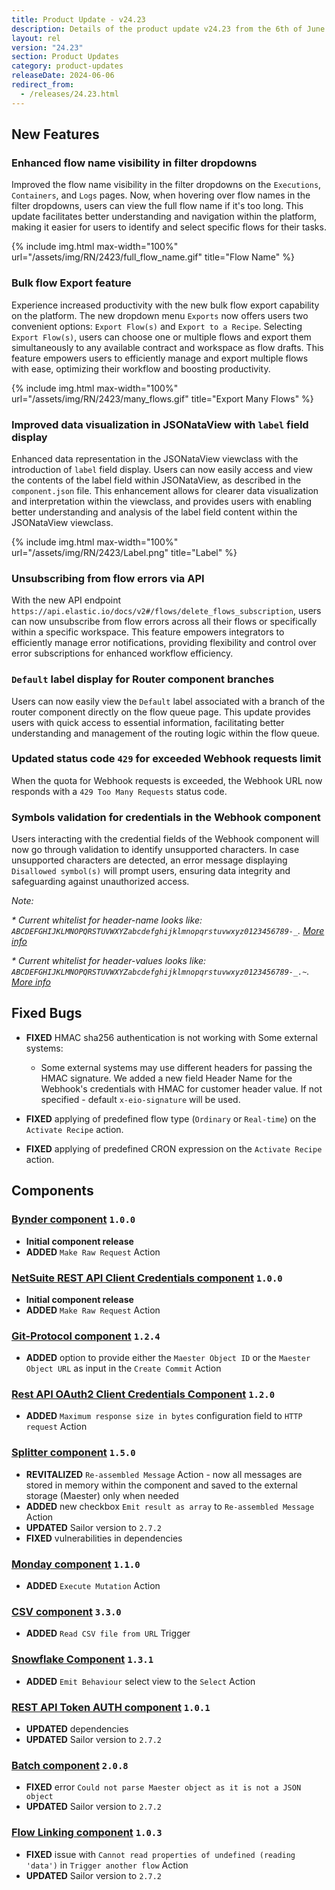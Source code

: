 ```yaml
---
title: Product Update - v24.23
description: Details of the product update v24.23 from the 6th of June 2024.
layout: rel
version: "24.23"
section: Product Updates
category: product-updates
releaseDate: 2024-06-06
redirect_from:
  - /releases/24.23.html
---
```


## New Features
### Enhanced flow name visibility in filter dropdowns
Improved the flow name visibility in the filter dropdowns on the `Executions`, `Containers`, and `Logs` pages. 
Now, when hovering over flow names in the filter dropdowns, users can view the full flow name if it's too long. This update facilitates better understanding and navigation within the platform, making it easier for users to identify and select specific flows for their tasks.

{% include img.html max-width="100%" url="/assets/img/RN/2423/full_flow_name.gif" title="Flow Name" %}

### Bulk flow Export feature
Experience increased productivity with the new bulk flow export capability on the platform. The new dropdown menu `Exports` now offers users two convenient options: `Export Flow(s)` and `Export to a Recipe`.
Selecting `Export Flow(s)`, users can choose one or multiple flows and export them simultaneously to any available contract and workspace as flow drafts. This feature empowers users to efficiently manage and export multiple flows with ease, optimizing their workflow and boosting productivity.

{% include img.html max-width="100%" url="/assets/img/RN/2423/many_flows.gif" title="Export Many Flows" %}

### Improved data visualization in JSONataView with `label` field display
Enhanced data representation in the JSONataView viewclass with the introduction of `label` field display. Users can now easily access and view the contents of the label field within JSONataView, as described in the `component.json` file. This enhancement allows for clearer data visualization and interpretation within the viewclass, and provides users with enabling better understanding and analysis of the label field content within the JSONataView viewclass.

{% include img.html max-width="100%" url="/assets/img/RN/2423/Label.png" title="Label" %}

### Unsubscribing from flow errors via API
With the new API endpoint `https://api.elastic.io/docs/v2#/flows/delete_flows_subscription`, users can now unsubscribe from flow errors across all their flows or specifically within a specific workspace. 
This feature empowers integrators to efficiently manage error notifications, providing flexibility and control over error subscriptions for enhanced workflow efficiency.

### `Default` label display for Router component branches
Users can now easily view the `Default` label associated with a branch of the router component directly on the flow queue page. 
This update provides users with quick access to essential information, facilitating better understanding and management of the routing logic within the flow queue.

### Updated status code `429` for exceeded Webhook requests limit
When the quota for Webhook requests is exceeded, the Webhook URL now responds with a `429 Too Many Requests` status code. 

### Symbols validation for credentials in the Webhook component
Users interacting with the credential fields of the Webhook component will now go through validation to identify unsupported characters.
In case unsupported characters are detected, an error message displaying `Disallowed symbol(s)` will prompt users, ensuring data integrity and safeguarding against unauthorized access.

_Note:_ 
  
  _* Current whitelist for header-name looks like: `ABCDEFGHIJKLMNOPQRSTUVWXYZabcdefghijklmnopqrstuvwxyz0123456789-_`. [More info](https://www.ibm.com/docs/en/sva/10.0.7?topic=stanza-http-header)_
  
  _* Current whitelist for header-values looks like: `ABCDEFGHIJKLMNOPQRSTUVWXYZabcdefghijklmnopqrstuvwxyz0123456789-_.~`. [More info](https://en.wikipedia.org/wiki/Percent-encoding)_



## Fixed Bugs
*   **FIXED** HMAC sha256 authentication is not working with Some external systems:
    * Some external systems may use different headers for passing the HMAC signature. We added a new field Header Name for the Webhook's credentials with HMAC for customer header value. If not specified - default `x-eio-signature` will be used.

*   **FIXED** applying of predefined flow type (`Ordinary` or `Real-time`) on the `Activate Recipe` action.
*   **FIXED** applying of predefined CRON expression on the `Activate Recipe` action.


## Components
### [Bynder component](/components/bynder-component/) `1.0.0`
*   **Initial component release**
*   **ADDED** `Make Raw Request` Action

### [NetSuite REST API Client Credentials component](/components/netsuite-rest-api-client-credentials-component/) `1.0.0`
*   **Initial component release**
*   **ADDED** `Make Raw Request` Action

### [Git-Protocol component](/components/git-protocol/) `1.2.4`
*   **ADDED** option to provide either the `Maester Object ID` or the `Maester Object URL` as input in the `Create Commit` Action

### [Rest API OAuth2 Client Credentials Component](/components/rest-api-client-credentials-auth-component/) `1.2.0`
*   **ADDED** `Maximum response size in bytes` configuration field to `HTTP request` Action

### [Splitter component](/components/splitter/) `1.5.0`
*   **REVITALIZED** `Re-assembled Message` Action - now all messages are stored in memory within the component and saved to the external storage (Maester) only when needed
*   **ADDED** new checkbox `Emit result as array` to `Re-assembled Message` Action
*   **UPDATED** Sailor version to `2.7.2`
*   **FIXED** vulnerabilities in dependencies

### [Monday component](/components/monday-component/) `1.1.0`
*   **ADDED** `Execute Mutation` Action

### [CSV component](/components/csv/) `3.3.0`
*   **ADDED** `Read CSV file from URL` Trigger

### [Snowflake Component](/components/snowflake/) `1.3.1`
*   **ADDED** `Emit Behaviour` select view to the `Select` Action

### [REST API Token AUTH component](/components/rest-api-token-auth-component/) `1.0.1`
*   **UPDATED** dependencies
*   **UPDATED** Sailor version to `2.7.2`

### [Batch component](/components/batch/) `2.0.8`
*   **FIXED** error `Could not parse Maester object as it is not a JSON object`
*   **UPDATED** Sailor version to `2.7.2`

### [Flow Linking component](/components/flow-linking/) `1.0.3`
*   **FIXED** issue with `Cannot read properties of undefined (reading 'data')` in `Trigger another flow` Action
*   **UPDATED** Sailor version to `2.7.2`